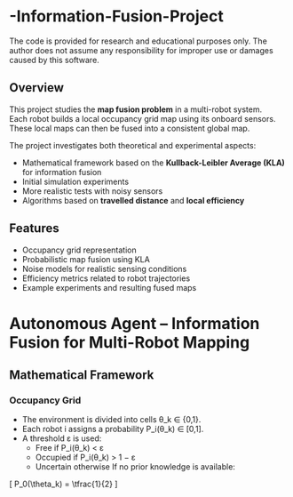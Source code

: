 # -Information-Fusion-Project

The code is provided for research and educational purposes only.
The author does not assume any responsibility for improper use or damages caused by this software.

## Overview
This project studies the **map fusion problem** in a multi-robot system.  
Each robot builds a local occupancy grid map using its onboard sensors. These local maps can then be fused into a consistent global map.  

The project investigates both theoretical and experimental aspects:
- Mathematical framework based on the **Kullback-Leibler Average (KLA)** for information fusion  
- Initial simulation experiments  
- More realistic tests with noisy sensors  
- Algorithms based on **travelled distance** and **local efficiency**  

## Features
- Occupancy grid representation  
- Probabilistic map fusion using KLA  
- Noise models for realistic sensing conditions  
- Efficiency metrics related to robot trajectories  
- Example experiments and resulting fused maps  


# Autonomous Agent – Information Fusion for Multi-Robot Mapping

## Mathematical Framework

### Occupancy Grid
- The environment is divided into cells θ_k ∈ {0,1}.
- Each robot i assigns a probability P_i(θ_k) ∈ [0,1].
- A threshold ε is used:
  - Free if P_i(θ_k) < ε
  - Occupied if P_i(θ_k) > 1 − ε
  - Uncertain otherwise
If no prior knowledge is available:

\[
P_0(\theta_k) = \tfrac{1}{2}
\]
